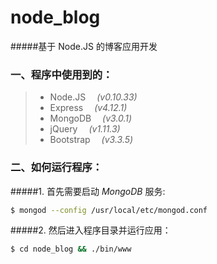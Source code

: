 # node_blog
#####基于 Node.JS 的博客应用开发


### 一、程序中使用到的：
> * Node.JS&emsp;     _(v0.10.33)_
> * Express&emsp;      _(v4.12.1)_
> * MongoDB&emsp;      _(v3.0.1)_
> * jQuery&emsp;       _(v1.11.3)_
> * Bootstrap&emsp;    _(v3.3.5)_

### 二、如何运行程序：
#####1. 首先需要启动 *MongoDB* 服务:

```bash
$ mongod --config /usr/local/etc/mongod.conf
```

#####2. 然后进入程序目录并运行应用：

```bash
$ cd node_blog && ./bin/www
```
